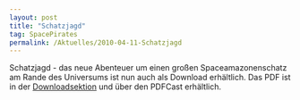 ```yaml
---
layout: post
title: "Schatzjagd"
tag: SpacePirates
permalink: /Aktuelles/2010-04-11-Schatzjagd
---
```


Schatzjagd - das neue Abenteuer um einen großen Spaceamazonenschatz am Rande des Universums ist nun auch als Download erhältlich. Das PDF ist in der [Downloadsektion](https://spacepirates.jcgames.de/Publikationen/) und über den PDFCast erhältlich.
